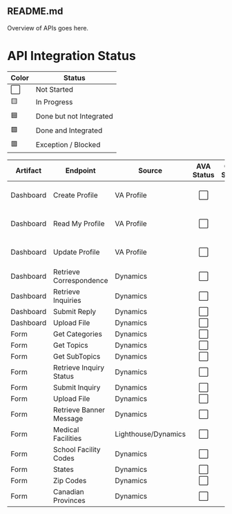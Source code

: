 ## README.md

Overview of APIs goes here.


# API Integration Status

|Color | Status |
|---|---|
⬜ | Not Started |
🟨 | In Progress |
🟦 | Done but not Integrated |
🟩 | Done and Integrated |
🟥 | Exception / Blocked |

| Artifact | Endpoint | Source | AVA Status | CRM Status | Comments | Documentation |
|---|---|---|:---:|:---:|---|:---:|
Dashboard | Create Profile | VA Profile |⬜  | ⬜  | Offloading to VA Profile  | [link](Dashboard_CreateMyProfile.md) |
Dashboard | Read My Profile | VA Profile | ⬜  | ⬜  | Offloading to VA Profile | [link](Dashboard_ReadMyProfile.md) |
Dashboard | Update Profile | VA Profile |⬜  | ⬜  | Offloading to VA Profile | [link](Dashboard_UpdateMyProfile.md) |
Dashboard | Retrieve Correspondence | Dynamics |⬜  | ⬜  | | [link](Dashboard_RetrieveCorrespondence.md) |
Dashboard | Retrieve Inquiries | Dynamics | ⬜  | ⬜  |  | [link](Dashboard_RetrieveInquiries.md) |
Dashboard | Submit Reply | Dynamics | ⬜  | ⬜  |  | [link](Dashboard_SubmitAReply.md) |
Dashboard | Upload File | Dynamics | ⬜  | ⬜  |  | [link](Dashboard_UploadFile.md) |
Form | Get Categories | Dynamics | ⬜  | ⬜  |  | [link](Form_GetCategories.md) |
Form | Get Topics | Dynamics | ⬜  | ⬜  |  | [link](Form_GetTopics.md) |
Form | Get SubTopics | Dynamics | ⬜  | ⬜  |  | [link](Form_GetSubTopics.md) |
Form | Retrieve Inquiry Status | Dynamics |⬜  | ⬜  |  | [link](Form_RetrieveInquiryStatus.md) |
Form | Submit Inquiry | Dynamics | ⬜  | ⬜  |  | [link](Form_SubmitInquiry.md) |
Form | Upload File | Dynamics | ⬜  | ⬜  |  | [link](Form_UploadFile.md) |
Form | Retrieve Banner Message | Dynamics | ⬜  | ⬜  |  | [link](Form_RetrieveBannerMessage.md) |
Form | Medical Facilities | Lighthouse/Dynamics | ⬜  | ⬜  |  | [link](Form_MedicalFacilities.md) |
Form | School Facility Codes | Dynamics | ⬜  | ⬜  |  | [link](Form_SchoolFacilityCodes.md) |
Form | States | Dynamics | ⬜  | ⬜  |  | [link](Form_States.md) |
Form | Zip Codes | Dynamics | ⬜  | ⬜  |  | [link](Form_ZipCodes.md) |
Form | Canadian Provinces | Dynamics |⬜  | ⬜  |  | [link](Form_CanadianProvinces.md) |
